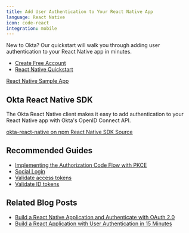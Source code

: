 ```yaml
---
title: Add User Authentication to Your React Native App
language: React Native
icon: code-react
integration: mobile
---
```


New to Okta? Our quickstart will walk you through adding user authentication to your React Native app in minutes.

<ul class='language-ctas'>
	<li>
		<a href='https://developer.okta.com/signup/' class='Button--red' data-proofer-ignore>
			<span>Create Free Account</span>
		</a>
	</li>
	<li>
		<a href='/quickstart/#/react-native' class='Button--blue' data-proofer-ignore>
			<span>React Native Quickstart</span>
		</a>
	</li>
</ul>

<a href='https://github.com/okta/samples-js-react-native'>
	<span class='fa fa-github'></span> <span>React Native Sample App</span>
</a>

## Okta React Native SDK

The Okta React Native client makes it easy to add authentication to your React Native app with Okta's OpenID Connect API.

<a href='https://www.npmjs.com/package/@okta/okta-react-native' class="language-reference">
	<span class='icon download-16'></span> <span>okta-react-native on npm</span>
</a>

<a href='https://github.com/okta/okta-oidc-js/tree/master/packages/okta-react-native'>
	<span class='fa fa-github'></span> <span>React Native SDK Source</span>
</a>

## Recommended Guides


- [Implementing the Authorization Code Flow with PKCE](/docs/guides/implement-auth-code-pkce/)
- [Social Login](/docs/concepts/social-login/)
- [Validate access tokens](/docs/guides/validate-access-tokens)
- [Validate ID tokens](/docs/guides/validate-id-tokens)

## Related Blog Posts


- [Build a React Native Application and Authenticate with OAuth 2.0](/blog/2018/03/16/build-react-native-authentication-oauth-2)
- [Build a React Application with User Authentication in 15 Minutes](/blog/2017/03/30/react-okta-sign-in-widget)

